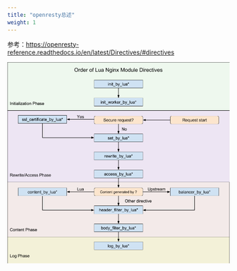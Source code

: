 ```yaml
---
title: "openresty总述"
weight: 1
---
```


参考：https://openresty-reference.readthedocs.io/en/latest/Directives/#directives

![](imgs/2024-09-24-01.png)
